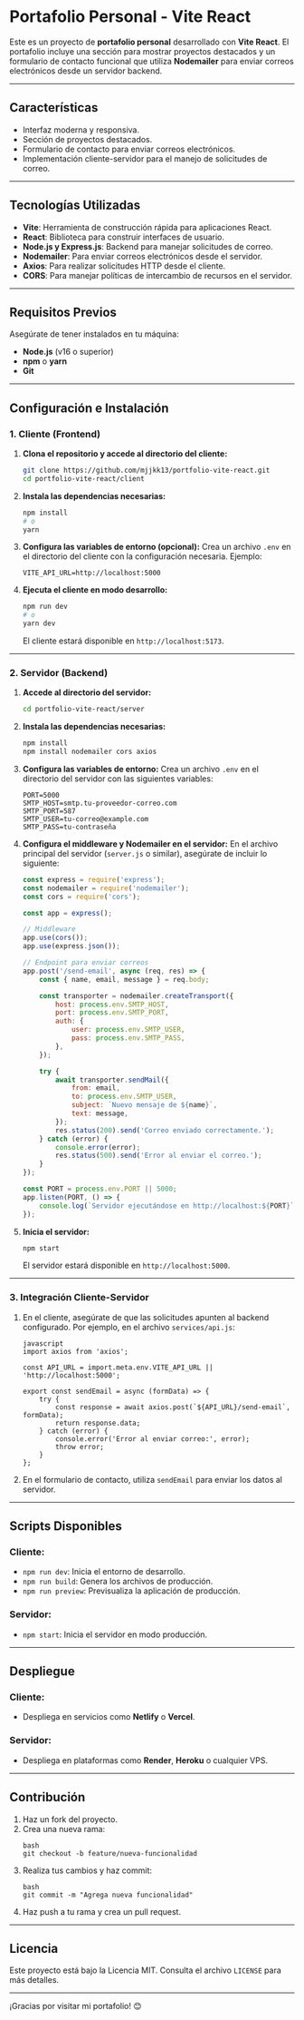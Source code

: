 # Portafolio Personal - Vite React

Este es un proyecto de **portafolio personal** desarrollado con **Vite React**. El portafolio incluye una sección para mostrar proyectos destacados y un formulario de contacto funcional que utiliza **Nodemailer** para enviar correos electrónicos desde un servidor backend.

---

## Características

- Interfaz moderna y responsiva.
- Sección de proyectos destacados.
- Formulario de contacto para enviar correos electrónicos.
- Implementación cliente-servidor para el manejo de solicitudes de correo.

---

## Tecnologías Utilizadas

- **Vite**: Herramienta de construcción rápida para aplicaciones React.
- **React**: Biblioteca para construir interfaces de usuario.
- **Node.js y Express.js**: Backend para manejar solicitudes de correo.
- **Nodemailer**: Para enviar correos electrónicos desde el servidor.
- **Axios**: Para realizar solicitudes HTTP desde el cliente.
- **CORS**: Para manejar políticas de intercambio de recursos en el servidor.

---

## Requisitos Previos

Asegúrate de tener instalados en tu máquina:

- **Node.js** (v16 o superior)
- **npm** o **yarn**
- **Git**

---

## Configuración e Instalación

### **1. Cliente (Frontend)**

1. **Clona el repositorio y accede al directorio del cliente:**
   ```bash
   git clone https://github.com/mjjkk13/portfolio-vite-react.git
   cd portfolio-vite-react/client
   ```

2. **Instala las dependencias necesarias:**
   ```bash
   npm install
   # o
   yarn
   ```

3. **Configura las variables de entorno (opcional):**
   Crea un archivo `.env` en el directorio del cliente con la configuración necesaria. Ejemplo:
   ```env
   VITE_API_URL=http://localhost:5000
   ```

4. **Ejecuta el cliente en modo desarrollo:**
   ```bash
   npm run dev
   # o
   yarn dev
   ```

   El cliente estará disponible en `http://localhost:5173`.

---

### **2. Servidor (Backend)**

1. **Accede al directorio del servidor:**
   ```bash
   cd portfolio-vite-react/server
   ```

2. **Instala las dependencias necesarias:**
   ```bash
   npm install
   npm install nodemailer cors axios
   ```

3. **Configura las variables de entorno:**
   Crea un archivo `.env` en el directorio del servidor con las siguientes variables:
   ```env
   PORT=5000
   SMTP_HOST=smtp.tu-proveedor-correo.com
   SMTP_PORT=587
   SMTP_USER=tu-correo@example.com
   SMTP_PASS=tu-contraseña
   ```

4. **Configura el middleware y Nodemailer en el servidor:**
   En el archivo principal del servidor (`server.js` o similar), asegúrate de incluir lo siguiente:

   ```javascript
   const express = require('express');
   const nodemailer = require('nodemailer');
   const cors = require('cors');

   const app = express();

   // Middleware
   app.use(cors());
   app.use(express.json());

   // Endpoint para enviar correos
   app.post('/send-email', async (req, res) => {
       const { name, email, message } = req.body;

       const transporter = nodemailer.createTransport({
           host: process.env.SMTP_HOST,
           port: process.env.SMTP_PORT,
           auth: {
               user: process.env.SMTP_USER,
               pass: process.env.SMTP_PASS,
           },
       });

       try {
           await transporter.sendMail({
               from: email,
               to: process.env.SMTP_USER,
               subject: `Nuevo mensaje de ${name}`,
               text: message,
           });
           res.status(200).send('Correo enviado correctamente.');
       } catch (error) {
           console.error(error);
           res.status(500).send('Error al enviar el correo.');
       }
   });

   const PORT = process.env.PORT || 5000;
   app.listen(PORT, () => {
       console.log(`Servidor ejecutándose en http://localhost:${PORT}`);
   });
   ```

5. **Inicia el servidor:**
   ```bash
   npm start
   ```

   El servidor estará disponible en `http://localhost:5000`.

---

### **3. Integración Cliente-Servidor**

1. En el cliente, asegúrate de que las solicitudes apunten al backend configurado. Por ejemplo, en el archivo `services/api.js`:
   ```
   javascript
   import axios from 'axios';

   const API_URL = import.meta.env.VITE_API_URL || 'http://localhost:5000';

   export const sendEmail = async (formData) => {
       try {
           const response = await axios.post(`${API_URL}/send-email`, formData);
           return response.data;
       } catch (error) {
           console.error('Error al enviar correo:', error);
           throw error;
       }
   };

   ```

2. En el formulario de contacto, utiliza `sendEmail` para enviar los datos al servidor.

---

## Scripts Disponibles

### Cliente:
- `npm run dev`: Inicia el entorno de desarrollo.
- `npm run build`: Genera los archivos de producción.
- `npm run preview`: Previsualiza la aplicación de producción.

### Servidor:
- `npm start`: Inicia el servidor en modo producción.

---

## Despliegue

### Cliente:
- Despliega en servicios como **Netlify** o **Vercel**.

### Servidor:
- Despliega en plataformas como **Render**, **Heroku** o cualquier VPS.

---

## Contribución

1. Haz un fork del proyecto.
2. Crea una nueva rama:
   ```
   bash
   git checkout -b feature/nueva-funcionalidad
   ```
3. Realiza tus cambios y haz commit:
   ```
   bash
   git commit -m "Agrega nueva funcionalidad"
   ```
4. Haz push a tu rama y crea un pull request.

---

## Licencia

Este proyecto está bajo la Licencia MIT. Consulta el archivo `LICENSE` para más detalles.

---

¡Gracias por visitar mi portafolio! 😊

